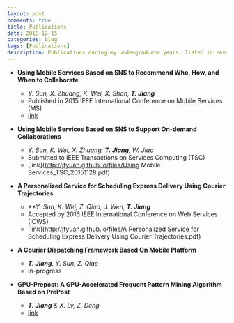```yaml
---
layout: post
comments: true
title: Publications
date: 2015-12-15
categories: blog
tags: [Publications]
description: Publications during my undergraduate years, listed in reverse chronical order
---
```


- **Using Mobile Services Based on SNS to Recommend Who, How, and When to Collaborate**
	- _Y. Sun, X. Zhuang, K. Wei, X. Shan, **T. Jiang**_
	- Published in 2015 IEEE International Conference on Mobile Services (MS)
	- [link](http://jtyuan.github.io/files/07226667.pdf)

- **Using Mobile Services Based on SNS to Support On-demand Collaborations**
	- _Y. Sun, K. Wei, X. Zhuang, **T. Jiang**, W. Jiao_
	- Submitted to IEEE Transactions on Services Computing (TSC)
	- [link](http://jtyuan.github.io/files/Using Mobile Services_TSC_20151128.pdf)

- **A Personalized Service for Scheduling Express Delivery Using Courier Trajectories**
	- _**Y. Sun, K. Wei, Z. Qiao, J. Wen, **T. Jiang**_
	- Accepted by 2016 IEEE International Conference on Web Services (ICWS)
	- [link](http://jtyuan.github.io/files/A Personalized Service for Scheduling Express Delivery Using Courier Trajectories.pdf)

- **A Courier Dispatching Framework Based On Mobile Platform**
	- _**T. Jiang**, Y. Sun, Z. Qiao_
	- In-progress

- **GPU-Prepost: A GPU-Accelerated Frequent Pattern Mining Algorithm Based on PrePost**
	- _**T. Jiang** & X. Lv, Z. Deng_
	- [link](http://jtyuan.github.io/files/gpu-prepost.pdf)
